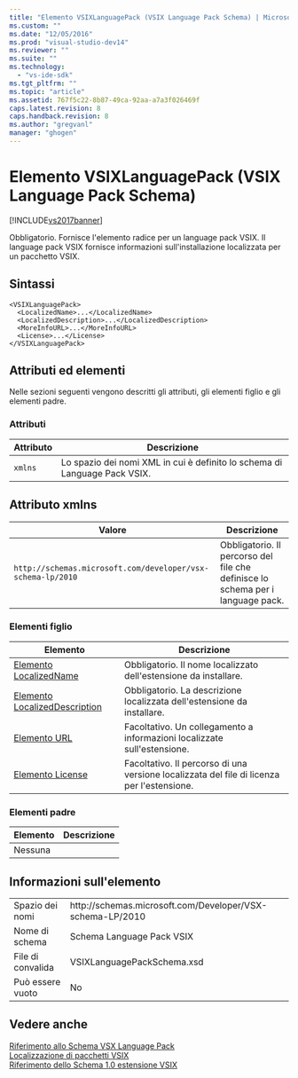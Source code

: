 ```yaml
---
title: "Elemento VSIXLanguagePack (VSIX Language Pack Schema) | Microsoft Docs"
ms.custom: ""
ms.date: "12/05/2016"
ms.prod: "visual-studio-dev14"
ms.reviewer: ""
ms.suite: ""
ms.technology: 
  - "vs-ide-sdk"
ms.tgt_pltfrm: ""
ms.topic: "article"
ms.assetid: 767f5c22-8b87-49ca-92aa-a7a3f026469f
caps.latest.revision: 8
caps.handback.revision: 8
ms.author: "gregvanl"
manager: "ghogen"
---
```

# Elemento VSIXLanguagePack (VSIX Language Pack Schema)
[!INCLUDE[vs2017banner](../code-quality/includes/vs2017banner.md)]

Obbligatorio. Fornisce l'elemento radice per un language pack VSIX. Il language pack VSIX fornisce informazioni sull'installazione localizzata per un pacchetto VSIX.  
  
## Sintassi  
  
```  
<VSIXLanguagePack>  
  <LocalizedName>...</LocalizedName>  
  <LocalizedDescription>...</LocalizedDescription>  
  <MoreInfoURL>...</MoreInfoURL>  
  <License>...</License>  
</VSIXLanguagePack>  
```  
  
## Attributi ed elementi  
 Nelle sezioni seguenti vengono descritti gli attributi, gli elementi figlio e gli elementi padre.  
  
### Attributi  
  
|Attributo|Descrizione|  
|---------------|-----------------|  
|`xmlns`|Lo spazio dei nomi XML in cui è definito lo schema di Language Pack VSIX.|  
  
## Attributo xmlns  
  
|Valore|Descrizione|  
|------------|-----------------|  
|`http://schemas.microsoft.com/developer/vsx-schema-lp/2010`|Obbligatorio. Il percorso del file che definisce lo schema per i language pack.|  
  
### Elementi figlio  
  
|Elemento|Descrizione|  
|--------------|-----------------|  
|[Elemento LocalizedName](../extensibility/localizedname-element-vsix-language-pack-schema.md)|Obbligatorio. Il nome localizzato dell'estensione da installare.|  
|[Elemento LocalizedDescription](../extensibility/localizeddescription-element-vsix-language-pack-schema.md)|Obbligatorio. La descrizione localizzata dell'estensione da installare.|  
|[Elemento URL](../extensibility/moreinfourl-element-vsix-language-pack-schema.md)|Facoltativo. Un collegamento a informazioni localizzate sull'estensione.|  
|[Elemento License](../extensibility/license-element-vsix-language-pack-schema.md)|Facoltativo. Il percorso di una versione localizzata del file di licenza per l'estensione.|  
  
### Elementi padre  
  
|Elemento|Descrizione|  
|--------------|-----------------|  
|Nessuna||  
  
## Informazioni sull'elemento  
  
|||  
|-|-|  
|Spazio dei nomi|http:\/\/schemas.microsoft.com\/Developer\/VSX\-schema\-LP\/2010|  
|Nome di schema|Schema Language Pack VSIX|  
|File di convalida|VSIXLanguagePackSchema.xsd|  
|Può essere vuoto|No|  
  
## Vedere anche  
 [Riferimento allo Schema VSX Language Pack](../extensibility/vsx-language-pack-schema-reference.md)   
 [Localizzazione di pacchetti VSIX](../extensibility/localizing-vsix-packages.md)   
 [Riferimento dello Schema 1.0 estensione VSIX](http://msdn.microsoft.com/it-it/76e410ec-b1fb-4652-ac98-4a4c52e09a2b)